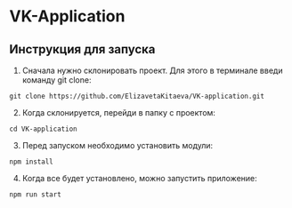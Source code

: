 # VK-Application

## Инструкция для запуска

1. Сначала нужно склонировать проект. Для этого в терминале введи комaнду git clone:

```
git clone https://github.com/ElizavetaKitaeva/VK-application.git
```

2. Когда склонируется, перейди в папку с проектом:

```
cd VK-application
```

3. Перед запуском необходимо установить модули:

```
npm install
```

4. Когда все будет установлено, можно запустить приложение:

```
npm run start
```